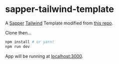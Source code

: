 # sapper-tailwind-template

A [Sapper](https://github.com/sveltejs/sapper) [Tailwind](https://tailwindcss.com/) Template modified from [this repo](https://github.com/langbamit/sapper-postcss-tailwind-rollup).

Clone then...

```bash
npm install # or yarn!
npm run dev
```

App will be running at [localhost:3000](http://localhost:3000).

